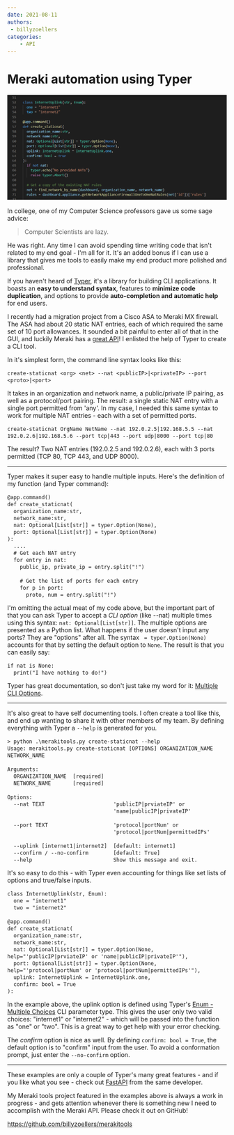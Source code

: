 ```yaml
---
date: 2021-08-11
authors:
 - billyzoellers
categories:
    - API
---
```


# Meraki automation using Typer

![Screenshot](meraki-typer/snippet.png)

In college, one of my Computer Science professors gave us some sage advice: 

> Computer Scientists are lazy.

He was right.
Any time I can avoid spending time writing code that isn't related to my end goal - I'm all for it. It's an added bonus if I can use a library that gives me tools to easily make my end product more polished and professional.

If you haven't heard of [Typer](https://github.com/tiangolo/typer), it's a library for building CLI applications. It boasts an **easy to understand syntax**, features to **minimize code duplication**, and options to provide **auto-completion and automatic help** for end users.

<!-- more -->

I recently had a migration project from a Cisco ASA to Meraki MX firewall. The ASA had about 20 static NAT entries, each of which required the same set of 10 port allowances. It sounded a bit painful to enter all of that in the GUI, and luckily Meraki has a [great API](https://create.meraki.io)! I enlisted the help of Typer to create a CLI tool.

In it's simplest form, the command line syntax looks like this:

```
create-staticnat <org> <net> --nat <publicIP>|<privateIP> --port <proto>|<port>
```

It takes in an organization and network name, a public/private IP pairing, as well as a protocol/port pairing. The result: a single static NAT entry with a single port permitted from 'any'.
In my case, I needed this same syntax to work for multiple NAT entries - each with a set of permitted ports.

```
create-staticnat OrgName NetName --nat 192.0.2.5|192.168.5.5 --nat 192.0.2.6|192.168.5.6 --port tcp|443 --port udp|8000 --port tcp|80
```

The result? Two NAT entries (192.0.2.5 and 192.0.2.6), each with 3 ports permitted (TCP 80, TCP 443, and UDP 8000).

---

Typer makes it super easy to handle multiple inputs. Here's the definition of my function (and Typer command):

```
@app.command()
def create_staticnat(
  organization_name:str,
  network_name:str,
  nat: Optional[List[str]] = typer.Option(None),
  port: Optional[List[str]] = typer.Option(None)
):
  ....
  # Get each NAT entry
  for entry in nat:
    public_ip, private_ip = entry.split("!")

    # Get the list of ports for each entry
    for p in port:
      proto, num = entry.split("!")
```

I'm omitting the actual meat of my code above, but the important part of that you can ask Typer to accept a *CLI option* (like --nat) multiple times using this syntax: `nat: Optional[List[str]]`. The multiple options are presented as a Python list. 
What happens if the user doesn't input any ports? They are "options" after all. The syntax ` = typer.Option(None)` accounts for that by setting the default option to `None`. The result is that you can easily say:

```
if nat is None:
  print("I have nothing to do!")
```

Typer has great documentation, so don't just take my word for it: [Multiple CLI Options](https://typer.tiangolo.com/tutorial/multiple-values/multiple-options/).

---

It's also great to have self documenting tools. I often create a tool like this, and end up wanting to share it with other members of my team. By defining everything with Typer a `--help` is generated for you.

```
> python .\merakitools.py create-staticnat --help
Usage: merakitools.py create-staticnat [OPTIONS] ORGANIZATION_NAME NETWORK_NAME

Arguments:
  ORGANIZATION_NAME  [required]
  NETWORK_NAME       [required]

Options:
  --nat TEXT                      'publicIP|prviateIP' or
                                  'name|publicIP|privateIP'

  --port TEXT                     'protocol|portNum' or
                                  'protocol|portNum|permittedIPs'

  --uplink [internet1|internet2]  [default: internet1]
  --confirm / --no-confirm        [default: True]
  --help                          Show this message and exit.
```

It's so easy to do this - with Typer even accounting for things like set lists of options and true/false inputs.

```
class InternetUplink(str, Enum):
  one = "internet1"
  two = "internet2"

@app.command()
def create_staticnat(
  organization_name:str,
  network_name:str,
  nat: Optional[List[str]] = typer.Option(None, help="'publicIP|prviateIP' or 'name|publicIP|privateIP'"),
  port: Optional[List[str]] = typer.Option(None, help="'protocol|portNum' or 'protocol|portNum|permittedIPs'"),
  uplink: InternetUplink = InternetUplink.one,
  confirm: bool = True
):
```

In the example above, the uplink option is defined using Typer's [Enum - Multiple Choices](https://typer.tiangolo.com/tutorial/parameter-types/enum/) CLI parameter type. This gives the user only two valid choices: "internet1" or "internet2" - which will be passed into the function as "one" or "two". This is a great way to get help with your error checking.

The *confirm* option is nice as well. By defining `confirm: bool = True`, the default option is to "confirm" input from the user. To avoid a conformation prompt, just enter the `--no-confirm` option.

---

These examples are only a couple of Typer's many great features - and if you like what you see - check out [FastAPI](https://fastapi.tiangolo.com/) from the same developer.

My Meraki tools project featured in the examples above is always a work in progress - and gets attention whenever there is something new I need to accomplish with the Meraki API. Please check it out on GitHub!

https://github.com/billyzoellers/merakitools